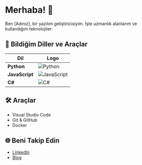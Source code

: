 # Merhaba! 👋

Ben [Adınız], bir yazılım geliştiricisiyim. İşte uzmanlık alanlarım ve kullandığım teknolojiler:

## 🚀 Bildiğim Diller ve Araçlar
| Dil | Logo |
|-----|------|
| **Python** | ![Python](https://img.shields.io/badge/-Python-3776AB?logo=python&logoColor=white) |
| **JavaScript** | ![JavaScript](https://img.shields.io/badge/-JavaScript-F7DF1E?logo=javascript&logoColor=black) |
| **C#** | ![C#](https://img.shields.io/badge/-C%23-239120?logo=c-sharp&logoColor=white) |

## 🛠️ Araçlar
- Visual Studio Code
- Git & GitHub
- Docker

## 🌐 Beni Takip Edin
- [LinkedIn](https://www.linkedin.com/in/username/)
- [Blog](https://www.blogadresiniz.com)